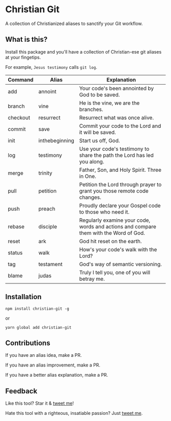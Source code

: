# Christian Git

A collection of Christianized aliases to sanctify your Git workflow.

## What is this?

Install this package and you'll have a collection of Christian-ese git aliases at your fingetips.

For example, `Jesus testimony` calls `git log`.

| Command         | Alias       | Explanation
| ------------- |---------------|--------
| add           | annoint      | Your code's been annointed by God to be saved.
| branch | vine | He is the vine, we are the branches.
| checkout | resurrect | Resurrect what was once alive.
| commit | save      | Commit your code to the Lord and it will be saved.
| init | inthebeginning | Start us off, God.
| log | testimony | Use your code's testimony to share the path the Lord has led you along.
| merge | trinity | Father, Son, and Holy Spirit. Three in One.
| pull | petition | Petition the Lord through prayer to grant you those remote code changes.
| push | preach | Proudly declare your Gospel code to those who need it.
| rebase | disciple | Regularly examine your code, words and actions and compare them with the Word of God.
| reset | ark | God hit reset on the earth.
| status        | walk | How's your code's walk with the Lord?
| tag | testament | God's way of semantic versioning.
| blame | judas | Truly I tell you, one of you will betray me.


## Installation

`npm install christian-git -g`

or

`yarn global add christian-git`

## Contributions
If you have an alias idea, make a PR.

If you have an alias improvement, make a PR.

If you have a better alias explanation, make a PR.

## Feedback
Like this tool? Star it & [tweet me](https://www.twitter.com/amacarthur)!

Hate this tool with a righteous, insatiable passion? Just [tweet me](https://www.twitter.com/amacarthur).
